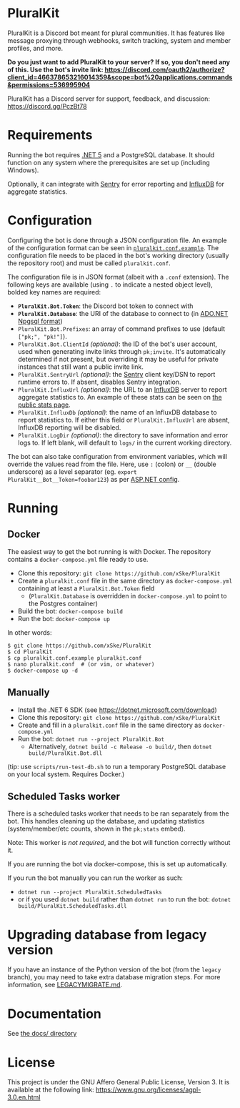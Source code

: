 # PluralKit
PluralKit is a Discord bot meant for plural communities. It has features like message proxying through webhooks, switch tracking, system and member profiles, and more.

**Do you just want to add PluralKit to your server? If so, you don't need any of this. Use the bot's invite link: https://discord.com/oauth2/authorize?client_id=466378653216014359&scope=bot%20applications.commands&permissions=536995904**

PluralKit has a Discord server for support, feedback, and discussion: https://discord.gg/PczBt78 

# Requirements
Running the bot requires [.NET 5](https://dotnet.microsoft.com/download) and a PostgreSQL database. It should function on any system where the prerequisites are set up (including Windows).

Optionally, it can integrate with [Sentry](https://sentry.io/welcome/) for error reporting and [InfluxDB](https://www.influxdata.com/products/influxdb-overview/) for aggregate statistics.

# Configuration
Configuring the bot is done through a JSON configuration file. An example of the configuration format can be seen in [`pluralkit.conf.example`](https://github.com/xSke/PluralKit/blob/master/pluralkit.conf.example).
The configuration file needs to be placed in the bot's working directory (usually the repository root) and must be called `pluralkit.conf`.

The configuration file is in JSON format (albeit with a `.conf` extension). The following keys are available (using `.` to indicate a nested object level), bolded key names are required:
* **`PluralKit.Bot.Token`**: the Discord bot token to connect with
* **`PluralKit.Database`**: the URI of the database to connect to (in [ADO.NET Npgsql format](https://www.connectionstrings.com/npgsql/))
* `PluralKit.Bot.Prefixes`: an array of command prefixes to use (default `["pk;", "pk!"]`).
* `PluralKit.Bot.ClientId` *(optional)*: the ID of the bot's user account, used when generating invite links through `pk;invite`. It's automatically determined if not present, but overriding it may be useful for private instances that still want a public invite link.
* `PluralKit.SentryUrl` *(optional)*: the [Sentry](https://sentry.io/welcome/) client key/DSN to report runtime errors to. If absent, disables Sentry integration.
* `PluralKit.InfluxUrl` *(optional)*: the URL to an [InfluxDB](https://www.influxdata.com/products/influxdb-overview/) server to report aggregate statistics to. An example of these stats can be seen on [the public stats page](https://stats.pluralkit.me). 
* `PluralKit.InfluxDb` *(optional)*: the name of an InfluxDB database to report statistics to. If either this field or `PluralKit.InfluxUrl` are absent, InfluxDB reporting will be disabled.
* `PluralKit.LogDir` *(optional)*: the directory to save information and error logs to. If left blank, will default to `logs/` in the current working directory.

The bot can also take configuration from environment variables, which will override the values read from the file. Here, use `:` (colon) or `__` (double underscore) as a level separator (eg. `export PluralKit__Bot__Token=foobar123`) as per [ASP.NET config](https://docs.microsoft.com/en-us/aspnet/core/fundamentals/configuration/?view=aspnetcore-3.1#environment-variables).

# Running

## Docker
The easiest way to get the bot running is with Docker. The repository contains a `docker-compose.yml` file ready to use.

* Clone this repository: `git clone https://github.com/xSke/PluralKit`
* Create a `pluralkit.conf` file in the same directory as `docker-compose.yml` containing at least a `PluralKit.Bot.Token` field
  * (`PluralKit.Database` is overridden in `docker-compose.yml` to point to the Postgres container)
* Build the bot: `docker-compose build`
* Run the bot: `docker-compose up`

In other words:
```
$ git clone https://github.com/xSke/PluralKit
$ cd PluralKit
$ cp pluralkit.conf.example pluralkit.conf
$ nano pluralkit.conf  # (or vim, or whatever)
$ docker-compose up -d
```

## Manually
* Install the .NET 6 SDK (see https://dotnet.microsoft.com/download)
* Clone this repository: `git clone https://github.com/xSke/PluralKit`
* Create and fill in a `pluralkit.conf` file in the same directory as `docker-compose.yml`
* Run the bot: `dotnet run --project PluralKit.Bot`
  * Alternatively, `dotnet build -c Release -o build/`, then `dotnet build/PluralKit.Bot.dll`

(tip: use `scripts/run-test-db.sh` to run a temporary PostgreSQL database on your local system. Requires Docker.)

## Scheduled Tasks worker

There is a scheduled tasks worker that needs to be ran separately from the bot. This handles cleaning up the database, and updating statistics (system/member/etc counts, shown in the `pk;stats` embed).

Note: This worker is *not required*, and the bot will function correctly without it.

If you are running the bot via docker-compose, this is set up automatically.

If you run the bot manually you can run the worker as such:
* `dotnet run --project PluralKit.ScheduledTasks`
* or if you used `dotnet build` rather than `dotnet run` to run the bot: `dotnet build/PluralKit.ScheduledTasks.dll`

# Upgrading database from legacy version
If you have an instance of the Python version of the bot (from the `legacy` branch), you may need to take extra database migration steps.
For more information, see [LEGACYMIGRATE.md](./LEGACYMIGRATE.md).

# Documentation
See [the docs/ directory](./docs/README.md)

# License
This project is under the GNU Affero General Public License, Version 3. It is available at the following link: https://www.gnu.org/licenses/agpl-3.0.en.html